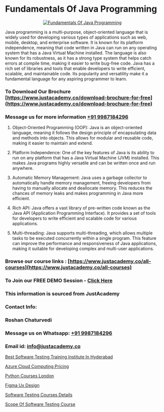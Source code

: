 # Fundamentals Of Java Programming

<p align="center">
  <a href="https://justacademy.co/course-detail/core-java-training">
    <img src="https://justacademy.co/storage2/course_image/1677245426_course_image.webp" alt="Fundamentals Of Java Programming">
  </a>
</p>


Java programming is a multi-purpose, object-oriented language that is widely used for developing various types of applications such as web, mobile, desktop, and enterprise software. It is known for its platform independence, meaning that code written in Java can run on any operating system that has a Java Virtual Machine installed. The language is also known for its robustness, as it has a strong type system that helps catch errors at compile time, making it easier to write bug-free code. Java has a rich set of libraries and tools that enable developers to write efficient, scalable, and maintainable code. Its popularity and versatility make it a fundamental language for any aspiring programmer to learn.
### To Download Our Brochure [https://www.justacademy.co/download-brochure-for-free](https://www.justacademy.co/download-brochure-for-free)
### Message us for more information [+91 9987184296](https://api.whatsapp.com/send?phone=919987184296)
1) Object-Oriented Programming (OOP): Java is an object-oriented language, meaning it follows the design principle of encapsulating data and methods into objects. This allows for modular and reusable code, making it easier to maintain and extend.

2) Platform Independence: One of the key features of Java is its ability to run on any platform that has a Java Virtual Machine (JVM) installed. This makes Java programs highly versatile and can be written once and run anywhere.

3) Automatic Memory Management: Java uses a garbage collector to automatically handle memory management, freeing developers from having to manually allocate and deallocate memory. This reduces the chances of memory leaks and makes programming in Java more efficient.

4) Rich API: Java offers a vast library of pre-written code known as the Java API (Application Programming Interface). It provides a set of tools for developers to write efficient and scalable code for various applications.

5) Multi-threading: Java supports multi-threading, which allows multiple tasks to be executed concurrently within a single program. This feature can improve the performance and responsiveness of Java applications, making it suitable for developing complex and multi-user applications.

### Browse our course links : [https://www.justacademy.co/all-courses](https://www.justacademy.co/all-courses) 
### To Join our FREE DEMO Session - [Click Here](https://www.justacademy.co/register-for-course-demo)


### This information is sourced from JustAcademy
### Contact Info:
### Roshan Chaturvedi
### Message us on Whatsapp: [+91 9987184296](https://api.whatsapp.com/send?phone=919987184296)
### Email id: [info@justacademy.co](mailto:info@justacademy.co)
                
[Best Software Testing Training Institute In Hyderabad](https://www.linkedin.com/pulse/best-software-testing-training-institute-hyderabad-jkwpc?trackingId=jYqNTfdQUMDvtQjPwEMfFw%3D%3D&lipi=urn%3Ali%3Apage%3Ad_flagship3_company_admin%3BKQmokhDTSBO4c3m1OKbvVA%3D%3D)

[Azure Cloud Computing Pricing](https://www.linkedin.com/pulse/azure-cloud-computing-pricing-justacademy-berlin-fpdee?trackingId=pgUUSRR0GJDtac3xQ0DC5g%3D%3D&lipi=urn%3Ali%3Apage%3Ad_flagship3_company_admin%3BeekbxeIqSPGuF7pqzpj95g%3D%3D)

[Python Courses London](https://medium.com/@kumarishimmi99/python-courses-london-54229042a6a5)

[Figma Ux Design](https://medium.com/@ranepooja/figma-ux-design-2a00db9b0153)

[Software Testing Courses Details](https://justacademyin.github.io/justacademy/software-testing-courses-details)

[Scope Of Software Testing Course](https://justacademyin.github.io/justacademy/scope-of-software-testing-course)

